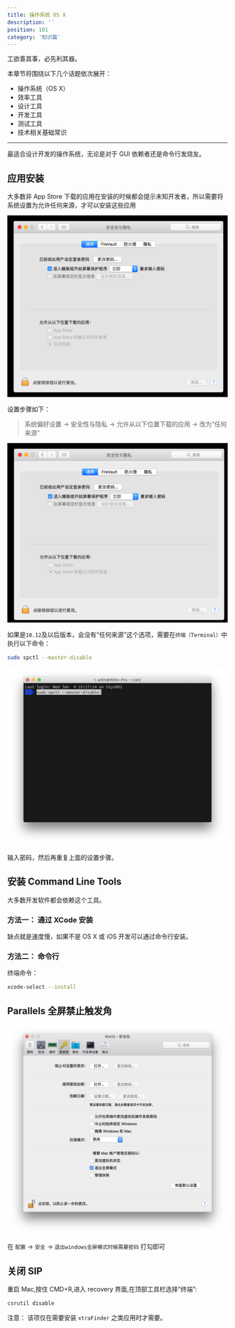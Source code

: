 ```yaml
---
title: 操作系统 OS X
description: ''
position: 101
category: '知识篇'
---
```


工欲善其事，必先利其器。

本章节将围绕以下几个话题依次展开：

- 操作系统（OS X）
- 效率工具
- 设计工具
- 开发工具
- 测试工具
- 技术相关基础常识

---

最适合设计开发的操作系统，无论是对于 GUI 依赖者还是命令行发烧友。

## 应用安装

大多数非 App Store 下载的应用在安装的时候都会提示未知开发者，所以需要将系统设置为允许任何来源，才可以安装这些应用

![2](/basic/osx/2.png)

设置步骤如下：

> 系统偏好设置 -> 安全性与隐私 -> 允许从以下位置下载的应用 -> 改为“任何来源”

![1](/basic/osx/1.png)

如果是`10.12`及以后版本，会没有“任何来源”这个选项，需要在`终端（Terminal）`中执行以下命令：

```bash
sudo spctl --master-disable
```

![3](/basic/osx/3.png)

输入密码，然后再重复上面的设置步骤。

<adsbygoogle></adsbygoogle>

## 安装 Command Line Tools

大多数开发软件都会依赖这个工具。

### 方法一： 通过 XCode 安装

缺点就是速度慢，如果不是 OS X 或 iOS 开发可以通过命令行安装。

### 方法二： 命令行

终端命令：

```bash
xcode-select --install
```

## Parallels 全屏禁止触发角

![4](/basic/osx/4.png)

在 `配置` -> `安全` -> `退出windows全屏模式时候需要密码` 打勾即可

## 关闭 SIP

重启 Mac,按住 CMD+R,进入 recovery 界面,在顶部工具栏选择“终端”:

```bash
csrutil disable
```

注意： 该项仅在需要安装 `xtraFinder` 之类应用时才需要。
